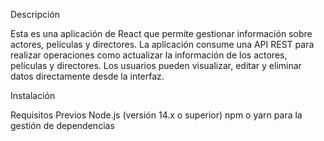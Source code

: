Descripción


Esta es una aplicación de React que permite gestionar información sobre actores, películas y directores. La aplicación consume una API REST para realizar operaciones como actualizar la información de los actores, películas y directores. Los usuarios pueden visualizar, editar y eliminar datos directamente desde la interfaz.

 Instalación

 
Requisitos Previos
Node.js (versión 14.x o superior)
npm o yarn para la gestión de dependencias
